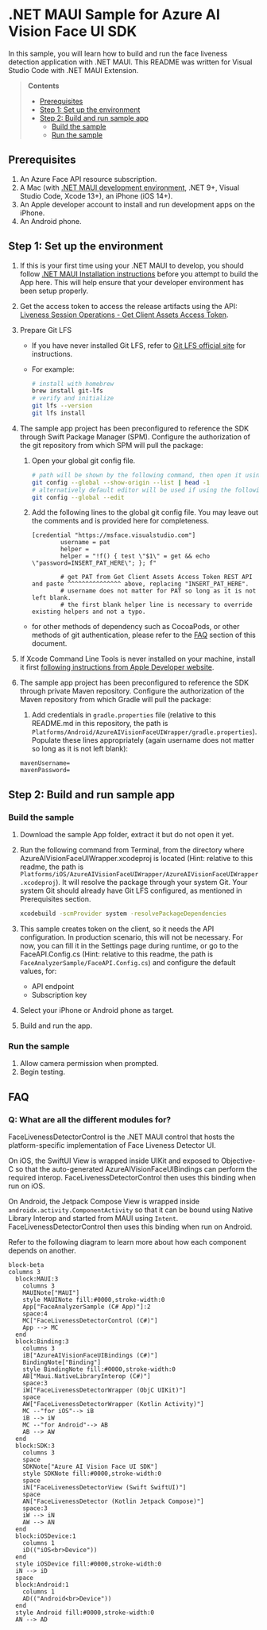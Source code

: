 # .NET MAUI Sample for Azure AI Vision Face UI SDK

In this sample, you will learn how to build and run the face liveness detection application with .NET MAUI. This README was written for Visual Studio Code with .NET MAUI Extension.

> **Contents**
>
> * [Prerequisites](#prerequisites)
> * [Step 1: Set up the environment](#step-1-set-up-the-environment)
> * [Step 2: Build and run sample app](#step-2-build-and-run-sample-app)
>   * [Build the sample](#build-the-sample)
>   * [Run the sample](#run-the-sample)

## Prerequisites

1. An Azure Face API resource subscription.
2. A Mac (with [.NET MAUI development environment](https://aka.ms/mauidevkit-marketplace), .NET 9+, Visual Studio Code, Xcode 13+), an iPhone (iOS 14+).
3. An Apple developer account to install and run development apps on the iPhone.
4. An Android phone.

## Step 1: Set up the environment

1. If this is your first time using your .NET MAUI to develop, you should follow [.NET MAUI Installation instructions](https://learn.microsoft.com/dotnet/maui/get-started/installation?view=net-maui-9.0&viewFallbackFrom=net-maui-8.0&tabs=visual-studio-code#install-net-and-net-maui-workloads) before you attempt to build the App here. This will help ensure that your developer environment has been setup properly.
2. Get the access token to access the release artifacts using the API: [Liveness Session Operations - Get Client Assets Access Token](https://learn.microsoft.com/rest/api/face/liveness-session-operations/get-client-assets-access-token?view=rest-face-v1.3-preview).
3. Prepare Git LFS
   * If you have never installed Git LFS, refer to [Git LFS official site](https://git-lfs.github.com/) for instructions.
   * For example:

      ```sh
      # install with homebrew
      brew install git-lfs
      # verify and initialize
      git lfs --version
      git lfs install
      ```

4. The sample app project has been preconfigured to reference the SDK through Swift Package Manager (SPM). Configure the authorization of the git repository from which SPM will pull the package:

   1. Open your global git config file.

      ```sh
      # path will be shown by the following command, then open it using editor
      git config --global --show-origin --list | head -1
      # alternatively default editor will be used if using the following command
      git config --global --edit
      ```

   2. Add the following lines to the global git config file. You may leave out the comments and is provided here for completeness.

      ```config
      [credential "https://msface.visualstudio.com"]
              username = pat
              helper =
              helper = "!f() { test \"$1\" = get && echo \"password=INSERT_PAT_HERE\"; }; f"

              # get PAT from Get Client Assets Access Token REST API and paste ^^^^^^^^^^^^^^^ above, replacing "INSERT_PAT_HERE".
              # username does not matter for PAT so long as it is not left blank.
              # the first blank helper line is necessary to override existing helpers and not a typo.
      ```

   * for other methods of dependency such as CocoaPods, or other methods of git authentication, please refer to the [FAQ](#faq) section of this document.

5. If Xcode Command Line Tools is never installed on your machine, install it first [following instructions from Apple Developer website](https://developer.apple.com/library/archive/technotes/tn2339/_index.html).

6. The sample app project has been preconfigured to reference the SDK through private Maven repository. Configure the authorization of the Maven repository from which Gradle will pull the package:

   1. Add credentials in `gradle.properties` file (relative to this README.md in this repository, the path is `Platforms/Android/AzureAIVisionFaceUIWrapper/gradle.properties`). Populate these lines appropriately (again username does not matter so long as it is not left blank):

   ```properties
   mavenUsername=
   mavenPassword=
   ```

## Step 2: Build and run sample app

### Build the sample

1. Download the sample App folder, extract it but do not open it yet.
2. Run the following command from Terminal, from the directory where AzureAIVisionFaceUIWrapper.xcodeproj is located (Hint: relative to this readme, the path is `Platforms/iOS/AzureAIVisionFaceUIWrapper/AzureAIVisionFaceUIWrapper.xcodeproj`). It will resolve the package through your system Git. Your system Git should already have Git LFS configured, as mentioned in Prerequisites section.

    ```sh
    xcodebuild -scmProvider system -resolvePackageDependencies
    ```

3. This sample creates token on the client, so it needs the API configuration. In production scenario, this will not be necessary. For now, you can fill it in the Settings page during runtime, or go to the FaceAPI.Config.cs (Hint: relative to this readme, the path is `FaceAnalyzerSample/FaceAPI.Config.cs`) and configure the default values, for:
    * API endpoint  
    * Subscription key
4. Select your iPhone or Android phone as target.
5. Build and run the app.

### Run the sample

1. Allow camera permission when prompted.
2. Begin testing.

## FAQ

### Q: What are all the different modules for?

FaceLivenessDetectorControl is the .NET MAUI control that hosts the platform-specific implementation of Face Liveness Detector UI.

On iOS, the SwiftUI View is wrapped inside UIKit and exposed to Objective-C so that the auto-generated AzureAIVisionFaceUIBindings can perform the required interop. FaceLivenessDetectorControl then uses this binding when run on iOS.

On Android, the Jetpack Compose View is wrapped inside `androidx.activity.ComponentActivity` so that it can be bound using Native Library Interop and started from MAUI using `Intent`. FaceLivenessDetectorControl then uses this binding when run on Android.

Refer to the following diagram to learn more about how each component depends on another.

```mermaid
block-beta
columns 3
  block:MAUI:3
    columns 3
    MAUINote["MAUI"]
    style MAUINote fill:#0000,stroke-width:0
    App["FaceAnalyzerSample (C# App)"]:2
    space:4
    MC["FaceLivenessDetectorControl (C#)"]
    App --> MC
  end
  block:Binding:3
    columns 3
    iB["AzureAIVisionFaceUIBindings (C#)"]
    BindingNote["Binding"]
    style BindingNote fill:#0000,stroke-width:0
    AB["Maui.NativeLibraryInterop (C#)"]
    space:3
    iW["FaceLivenessDetectorWrapper (ObjC UIKit)"]
    space
    AW["FaceLivenessDetectorWrapper (Kotlin Activity)"]
    MC --"for iOS"--> iB
    iB --> iW
    MC --"for Android"--> AB
    AB --> AW
  end
  block:SDK:3
    columns 3
    space
    SDKNote["Azure AI Vision Face UI SDK"]
    style SDKNote fill:#0000,stroke-width:0
    space
    iN["FaceLivenessDetectorView (Swift SwiftUI)"]
    space
    AN["FaceLivenessDetector (Kotlin Jetpack Compose)"]
    space:3
    iW --> iN
    AW --> AN
  end
  block:iOSDevice:1
    columns 1
    iD(("iOS<br>Device"))
  end
  style iOSDevice fill:#0000,stroke-width:0
  iN --> iD
  space
  block:Android:1
    columns 1
    AD(("Android<br>Device"))
  end
  style Android fill:#0000,stroke-width:0
  AN --> AD
```

<!-- markdownlint-configure-file
{
  "no-inline-html": {
    "allowed_elements": [
      'br'
    ]
  }
}
-->
